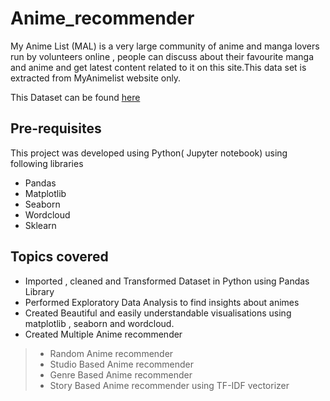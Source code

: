 # Anime_recommender
My Anime List (MAL) is a very large community of anime and manga lovers run by volunteers online , people can discuss about their favourite manga and anime and get latest content related to it on this site.This data set is extracted from MyAnimelist website only.

This Dataset can be found  [here](https://www.kaggle.com/datasets/CooperUnion/anime-recommendations-database)
## Pre-requisites
This project was developed using Python( Jupyter notebook) using following libraries
- Pandas
- Matplotlib
- Seaborn
- Wordcloud
- Sklearn
## Topics covered
* Imported , cleaned and Transformed Dataset in Python using Pandas Library
* Performed Exploratory Data Analysis to find insights about animes 
* Created Beautiful and easily understandable visualisations using matplotlib , seaborn and wordcloud.
* Created Multiple Anime recommender 
 > * Random Anime recommender
 > * Studio Based Anime recommender
 > * Genre Based Anime recommender
 > * Story Based Anime recommender using TF-IDF vectorizer
